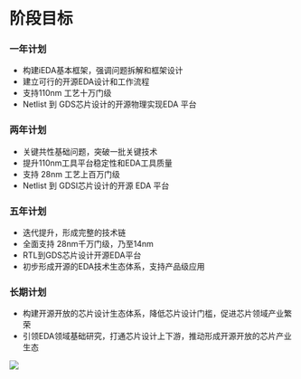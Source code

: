 # 阶段目标

### 一年计划

* 构建iEDA基本框架，强调问题拆解和框架设计
* 建立可行的开源EDA设计和工作流程
* 支持110nm 工艺十万门级
* Netlist 到 GDS芯片设计的开源物理实现EDA 平台

### 两年计划

* 关键共性基础问题，突破一批关键技术
* 提升110nm工具平台稳定性和EDA工具质量
* 支持 28nm 工艺上百万门级
* Netlist 到 GDSI芯片设计的开源 EDA 平台

### 五年计划

* 迭代提升，形成完整的技术链
* 全面支持 28nm千万门级，乃至14nm
* RTL到GDS芯片设计开源EDA平台
* 初步形成开源的EDA技术生态体系，支持产品级应用

### 长期计划

* 构建开源开放的芯片设计生态体系，降低芯片设计门槛，促进芯片领域产业繁荣
* 引领EDA领域基础研究，打通芯片设计上下游，推动形成开源开放的芯片产业生态


![](image/阶段目标/1655090547249.png)
